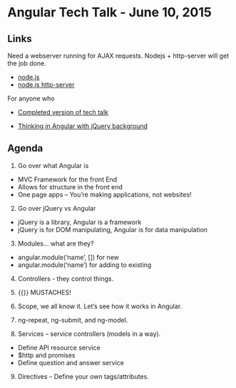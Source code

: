 # Angular Tech Talk - June 10, 2015

## Links

Need a webserver running for AJAX requests. Nodejs + http-server will get the job done.
* [node.js](https://nodejs.org/) 
* [node.js http-server](https://www.npmjs.com/package/http-server)

For anyone who
* [Completed version of tech talk](https://github.com/DevinHolland/angular-tech-talk-working)

* [Thinking in Angular with jQuery background](http://stackoverflow.com/a/15012542/2506594)

## Agenda

1. Go over what Angular is
  * MVC Framework for the front End
  * Allows for structure in the front end
  * One page apps – You’re making applications, not websites!
  
2. Go over jQuery vs Angular
  * jQuery is a library, Angular is a framework
  * jQuery is for DOM manipulating, Angular is for data manipulation
  
3. Modules… what are they?
  * angular.module(‘name’, []) for new
  * angular.module(‘name’) for adding to existing
  
4. Controllers - they control things.

5. {{}} MUSTACHES!

6. Scope, we all know it. Let’s see how it works in Angular.

7. ng-repeat, ng-submit, and ng-model.

8. Services – service controllers (models in a way).
  * Define API resource service
  * $http and promises
  * Define question and answer service
  
9. Directives – Define your own tags/attributes.
